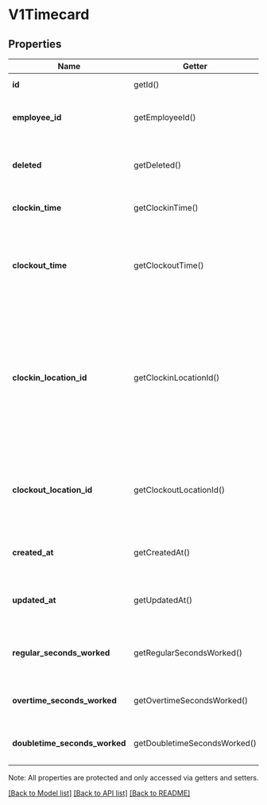 # V1Timecard

## Properties
Name | Getter | Setter | Type | Description | Notes
------------ | ------------- | ------------- | ------------- | ------------- | -------------
**id** | getId() | setId($value) | **string** | The timecard&#39;s unique ID. | [optional] 
**employee_id** | getEmployeeId() | setEmployeeId($value) | **string** | The ID of the employee the timecard is associated with. | 
**deleted** | getDeleted() | setDeleted($value) | **bool** | If true, the timecard was deleted by the merchant, and it is no longer valid. | [optional] 
**clockin_time** | getClockinTime() | setClockinTime($value) | **string** | The clock-in time for the timecard, in ISO 8601 format. | [optional] 
**clockout_time** | getClockoutTime() | setClockoutTime($value) | **string** | The clock-out time for the timecard, in ISO 8601 format. Provide this value only if importing timecard information from another system. | [optional] 
**clockin_location_id** | getClockinLocationId() | setClockinLocationId($value) | **string** | The ID of the location the employee clocked in from. We strongly reccomend providing a clockin_location_id. Square uses the clockin_location_id to determine a timecard’s timezone and overtime rules. | [optional] 
**clockout_location_id** | getClockoutLocationId() | setClockoutLocationId($value) | **string** | The ID of the location the employee clocked out from. Provide this value only if importing timecard information from another system. | [optional] 
**created_at** | getCreatedAt() | setCreatedAt($value) | **string** | The time when the timecard was created, in ISO 8601 format. | [optional] 
**updated_at** | getUpdatedAt() | setUpdatedAt($value) | **string** | The time when the timecard was most recently updated, in ISO 8601 format. | [optional] 
**regular_seconds_worked** | getRegularSecondsWorked() | setRegularSecondsWorked($value) | **float** | The total number of regular (non-overtime) seconds worked in the timecard. | [optional] 
**overtime_seconds_worked** | getOvertimeSecondsWorked() | setOvertimeSecondsWorked($value) | **float** | The total number of overtime seconds worked in the timecard. | [optional] 
**doubletime_seconds_worked** | getDoubletimeSecondsWorked() | setDoubletimeSecondsWorked($value) | **float** | The total number of doubletime seconds worked in the timecard. | [optional] 

Note: All properties are protected and only accessed via getters and setters.

[[Back to Model list]](../../README.md#documentation-for-models) [[Back to API list]](../../README.md#documentation-for-api-endpoints) [[Back to README]](../../README.md)

